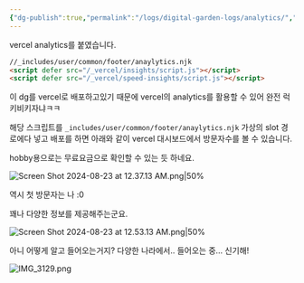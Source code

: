 ```yaml
---
{"dg-publish":true,"permalink":"/logs/digital-garden-logs/analytics/","updated":"2024-08-20T23:17:00"}
---
```




vercel analytics를 붙였습니다.

```html
//_includes/user/common/footer/anaylytics.njk
<script defer src="/_vercel/insights/script.js"></script>
<script defer src="/_vercel/speed-insights/script.js"></script>
```

이 dg를 vercel로 배포하고있기 때문에 vercel의 analytics를 활용할 수 있어 완전 럭키비키자냐ㅋㅋ

해당 스크립트를 `_includes/user/common/footer/anaylytics.njk` 가상의 slot 경로에다 넣고 배포를 하면 아래와 같이 vercel 대시보드에서 방문자수를 볼 수 있습니다.

hobby용으로는 무료요금으로 확인할 수 있는 듯 하네요.

![Screen Shot 2024-08-23 at 12.37.13 AM.png|50%](/img/user/Screen%20Shot%202024-08-23%20at%2012.37.13%20AM.png)

역시 첫 방문자는 나 :0

꽤나 다양한 정보를 제공해주는군요.

![Screen Shot 2024-08-23 at 12.53.13 AM.png|50%](/img/user/Screen%20Shot%202024-08-23%20at%2012.53.13%20AM.png)

아니 어떻게 알고 들어오는거지? 다양한 나라에서.. 들어오는 중… 신기해!

![IMG_3129.png](/img/user/IMG_3129.png)